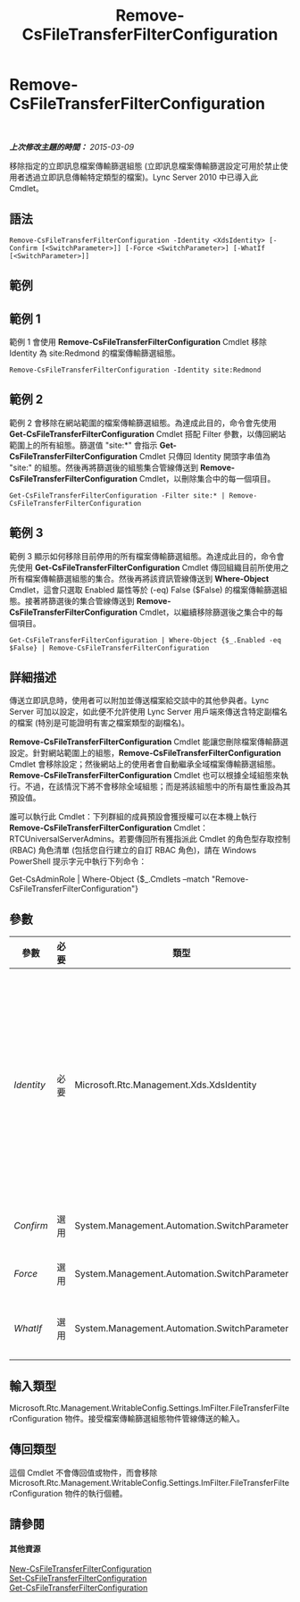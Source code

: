﻿---
title: Remove-CsFileTransferFilterConfiguration
TOCTitle: Remove-CsFileTransferFilterConfiguration
ms:assetid: faae4d4b-ea8b-4d50-9c46-16a075476642
ms:mtpsurl: https://technet.microsoft.com/zh-tw/library/Gg413064(v=OCS.15)
ms:contentKeyID: 49292883
ms.date: 08/24/2015
mtps_version: v=OCS.15
ms.translationtype: HT
---

# Remove-CsFileTransferFilterConfiguration

 

_**上次修改主題的時間：** 2015-03-09_

移除指定的立即訊息檔案傳輸篩選組態 (立即訊息檔案傳輸篩選設定可用於禁止使用者透過立即訊息傳輸特定類型的檔案)。Lync Server 2010 中已導入此 Cmdlet。

## 語法

    Remove-CsFileTransferFilterConfiguration -Identity <XdsIdentity> [-Confirm [<SwitchParameter>]] [-Force <SwitchParameter>] [-WhatIf [<SwitchParameter>]]

## 範例

## 範例 1

範例 1 會使用 **Remove-CsFileTransferFilterConfiguration** Cmdlet 移除 Identity 為 site:Redmond 的檔案傳輸篩選組態。

    Remove-CsFileTransferFilterConfiguration -Identity site:Redmond

## 範例 2

範例 2 會移除在網站範圍的檔案傳輸篩選組態。為達成此目的，命令會先使用 **Get-CsFileTransferFilterConfiguration** Cmdlet 搭配 Filter 參數，以傳回網站範圍上的所有組態。篩選值 "site:\*" 會指示 **Get-CsFileTransferFilterConfiguration** Cmdlet 只傳回 Identity 開頭字串值為 "site:" 的組態。然後再將篩選後的組態集合管線傳送到 **Remove-CsFileTransferFilterConfiguration** Cmdlet，以刪除集合中的每一個項目。

    Get-CsFileTransferFilterConfiguration -Filter site:* | Remove-CsFileTransferFilterConfiguration

## 範例 3

範例 3 顯示如何移除目前停用的所有檔案傳輸篩選組態。為達成此目的，命令會先使用 **Get-CsFileTransferFilterConfiguration** Cmdlet 傳回組織目前所使用之所有檔案傳輸篩選組態的集合。然後再將該資訊管線傳送到 **Where-Object** Cmdlet，這會只選取 Enabled 屬性等於 (-eq) False ($False) 的檔案傳輸篩選組態。接著將篩選後的集合管線傳送到 **Remove-CsFileTransferFilterConfiguration** Cmdlet，以繼續移除篩選後之集合中的每個項目。

    Get-CsFileTransferFilterConfiguration | Where-Object {$_.Enabled -eq $False} | Remove-CsFileTransferFilterConfiguration

## 詳細描述

傳送立即訊息時，使用者可以附加並傳送檔案給交談中的其他參與者。Lync Server 可加以設定，如此便不允許使用 Lync Server 用戶端來傳送含特定副檔名的檔案 (特別是可能證明有害之檔案類型的副檔名)。

**Remove-CsFileTransferFilterConfiguration** Cmdlet 能讓您刪除檔案傳輸篩選設定。針對網站範圍上的組態，**Remove-CsFileTransferFilterConfiguration** Cmdlet 會移除設定；然後網站上的使用者會自動繼承全域檔案傳輸篩選組態。**Remove-CsFileTransferFilterConfiguration** Cmdlet 也可以根據全域組態來執行。不過，在該情況下將不會移除全域組態；而是將該組態中的所有屬性重設為其預設值。

誰可以執行此 Cmdlet：下列群組的成員預設會獲授權可以在本機上執行 **Remove-CsFileTransferFilterConfiguration** Cmdlet：RTCUniversalServerAdmins。若要傳回所有獲指派此 Cmdlet 的角色型存取控制 (RBAC) 角色清單 (包括您自行建立的自訂 RBAC 角色)，請在 Windows PowerShell 提示字元中執行下列命令：

Get-CsAdminRole | Where-Object {$\_.Cmdlets –match "Remove-CsFileTransferFilterConfiguration"}

## 參數


<table>
<colgroup>
<col style="width: 25%" />
<col style="width: 25%" />
<col style="width: 25%" />
<col style="width: 25%" />
</colgroup>
<thead>
<tr class="header">
<th>參數</th>
<th>必要</th>
<th>類型</th>
<th>說明</th>
</tr>
</thead>
<tbody>
<tr class="odd">
<td><p><em>Identity</em></p></td>
<td><p>必要</p></td>
<td><p>Microsoft.Rtc.Management.Xds.XdsIdentity</p></td>
<td><p>要移除之檔案傳輸組態的唯一識別碼。若要參照全域組態，請使用下列語法：-Identity global。若要在網站範圍內參照組態，請使用類似下列的語法：-Identity site:Redmond。請注意，您無法在指定 Identity 時使用萬用字元值。</p></td>
</tr>
<tr class="even">
<td><p><em>Confirm</em></p></td>
<td><p>選用</p></td>
<td><p>System.Management.Automation.SwitchParameter</p></td>
<td><p>在執行命令前先提示確認。</p></td>
</tr>
<tr class="odd">
<td><p><em>Force</em></p></td>
<td><p>選用</p></td>
<td><p>System.Management.Automation.SwitchParameter</p></td>
<td><p>隱藏變更前所顯示的確認提示。</p></td>
</tr>
<tr class="even">
<td><p><em>WhatIf</em></p></td>
<td><p>選用</p></td>
<td><p>System.Management.Automation.SwitchParameter</p></td>
<td><p>說明執行命令時若不實際執行命令的後果。</p></td>
</tr>
</tbody>
</table>


## 輸入類型

Microsoft.Rtc.Management.WritableConfig.Settings.ImFilter.FileTransferFilterConfiguration 物件。接受檔案傳輸篩選組態物件管線傳送的輸入。

## 傳回類型

這個 Cmdlet 不會傳回值或物件，而會移除 Microsoft.Rtc.Management.WritableConfig.Settings.ImFilter.FileTransferFilterConfiguration 物件的執行個體。

## 請參閱

#### 其他資源

[New-CsFileTransferFilterConfiguration](new-csfiletransferfilterconfiguration.md)  
[Set-CsFileTransferFilterConfiguration](set-csfiletransferfilterconfiguration.md)  
[Get-CsFileTransferFilterConfiguration](get-csfiletransferfilterconfiguration.md)

